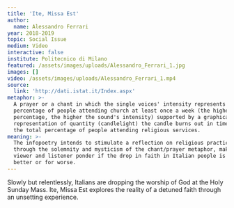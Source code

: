 ```yaml
---
title: 'Ite, Missa Est'
author:
  name: Alessandro Ferrari
year: 2018-2019
topic: Social Issue
medium: Video
interactive: false
institute: Politecnico di Milano
featured: /assets/images/uploads/Alessandro_Ferrari_1.jpg
images: []
video: /assets/images/uploads/Alessandro_Ferrari_1.mp4
source:
  link: 'http://dati.istat.it/Index.aspx'
metaphor: >-
  A prayer or a chant in which the single voices' intensity represents the
  percentage of people attending church at least once a week (the higher the
  percentage, the higher the sound's intensity) supported by a graphical
  representation of quantity (candlelight) the candle burns out in time based on
  the total percentage of people attending religious services.
meaning: >-
  The infopoetry intends to stimulate a reflection on religious practices
  through the solemnity and mysticism of the chant/prayer metaphor, making the
  viewer and listener ponder if the drop in faith in Italian people is for
  better or for worse.
---
```

Slowly but relentlessly, Italians are dropping the worship of God at the Holy Sunday Mass. Ite, Missa Est explores the reality of a detuned faith through an unsetting experience.

